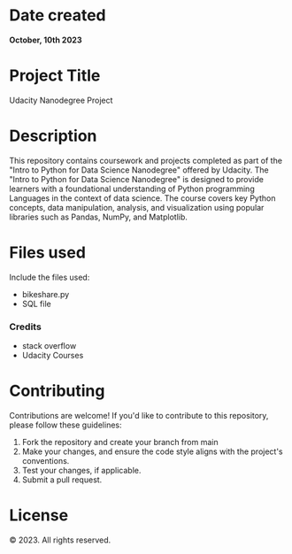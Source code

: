 <h1> Date created </h1>
<b> October, 10th 2023 </b>

<h1> Project Title </h1>
Udacity Nanodegree Project

<h1> Description </h1>
This repository contains coursework and projects completed as part of the "Intro to Python for Data Science Nanodegree" offered by Udacity.
The "Intro to Python for Data Science Nanodegree" is designed to provide learners with a foundational understanding of Python programming Languages in the context of data science. The course covers key Python concepts, data manipulation, analysis, and visualization using popular libraries such as Pandas, NumPy, and Matplotlib.

<h1> Files used </h1>
Include the files used:
  <ul>
    <li>
      bikeshare.py
    </li>
    <li>
      SQL file
    </li>
  </ul>

### Credits
 <ul>
    <li>
      stack overflow
    </li>
    <li>
      Udacity Courses
    </li>
  </ul>

<h1> Contributing </h1>
Contributions are welcome! If you'd like to contribute to this repository, please follow these guidelines:
<ol>
<li> Fork the repository and create your branch from main </li>
<li> Make your changes, and ensure the code style aligns with the project's conventions. </li>
<li> Test your changes, if applicable. </li>
<li> Submit a pull request. </li>
</ol>
<h1> License </h1> <!-- Updated section of the ReadMe file -->
<footer>
    <p> &copy; 2023. All rights reserved.</p>
</footer>
